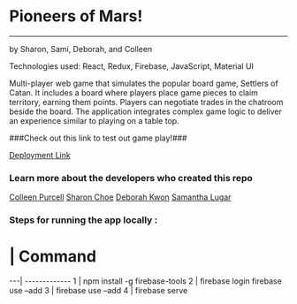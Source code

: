Pioneers of Mars! 
=============
- - - -
by Sharon, Sami, Deborah, and Colleen

Technologies used: React, Redux, Firebase, JavaScript, Material UI

Multi-player web game that simulates the popular board game, Settlers of Catan. 
It includes a board where players place game pieces to claim territory, 
earning them points. Players can negotiate trades in the chatroom beside the 
board. The application integrates complex game logic to deliver an experience 
similar to playing on a table top.

###Check out this link to test out game play!###

[Deployment Link](https://capstonegame-24bce.firebaseapp.com/) 

### Learn more about the developers who created this repo ###
[Colleen Purcell](https://www.linkedin.com/in/colleenpurcell) 
[Sharon Choe](https://www.linkedin.com/in/sharonchoe) 
[Deborah Kwon](https://www.linkedin.com/in/deborah-kwon) 
[Samantha Lugar](https://www.linkedin.com/in/samanthalugar)

### Steps for running the app locally : ###

#  | Command
---| -------------
1  | npm install -g firebase-tools
2  | firebase login firebase use –add
3  | firebase use –add
4  | firebase serve